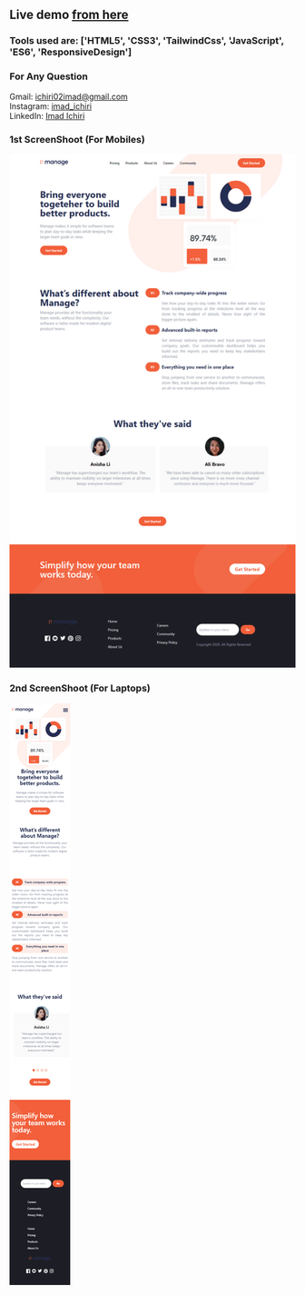 ## Live demo <a href='https://imadichiri.github.io/ManageLandingPage' target='_blank'>from here</a>

### Tools used are: ['HTML5', 'CSS3', 'TailwindCss', 'JavaScript', 'ES6', 'ResponsiveDesign']

### For Any Question

Gmail: ichiri02imad@gmail.com <br />
Instagram: <a href='https://www.instagram.com/imad_ichiri/' target='_blank'>imad_ichiri</a> <br />
LinkedIn: <a href='https://www.linkedin.com/in/imad-ichiri-577a91203' target='_blank'>Imad Ichiri</a> <br />

### 1st ScreenShoot (For Mobiles)

<img src='screenShots/desktop-2.png'>

### 2nd ScreenShoot (For Laptops)

<img src='screenShots/mobile-1.png'>
